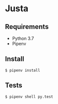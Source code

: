 # Justa

## Requirements

* Python 3.7
* Pipenv

## Install

```console
$ pipenv install
```

## Tests

```console
$ pipenv shell py.test
```
